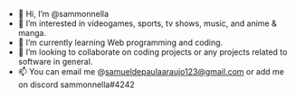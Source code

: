 - 👋 Hi, I’m @sammonnella
- 👀 I’m interested in videogames, sports, tv shows, music, and anime & manga.
- 🌱 I’m currently learning Web programming and coding.
- 💞️ I’m looking to collaborate on coding projects or any projects related to software in general.
- 📫 You can email me @samueldepaulaaraujo123@gmail.com or add me on discord sammonnella#4242 

<!---
sammonnella/sammonnella is a ✨ special ✨ repository because its `README.md` (this file) appears on your GitHub profile.
You can click the Preview link to take a look at your changes.
--->
